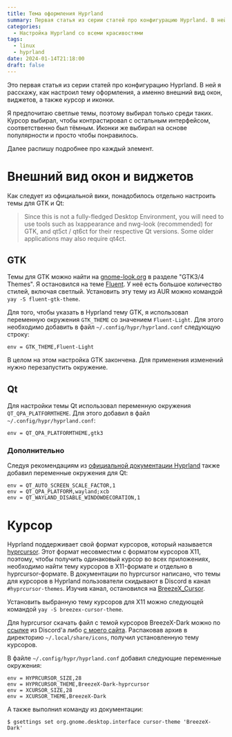 ```yaml
---
title: Тема оформления Hyprland
summary: Первая статья из серии статей про конфигурацию Hyprland. В ней я расскажу как настроил тему оформления, а именно внешний вид окон и виджетов, курсор и иконки.
categories:
  - Настройка Hyprland со всеми красивостями
tags:
  - linux
  - hyprland
date: 2024-01-14T21:18:00
draft: false
---
```


Это первая статья из серии статей про конфигурацию Hyprland. В ней я расскажу, как настроил тему оформления, а именно внешний вид окон, виджетов, а также курсор и иконки.

Я предпочитаю светлые темы, поэтому выбирал только среди таких. Курсор выбирал, чтобы контрастировал с остальным интерфейсом, соответственно был тёмным. Иконки же выбирал на основе популярности и просто чтобы понравилось.

Далее распишу подробнее про каждый элемент.

# Внешний вид окон и виджетов

Как следует из официальной вики, понадобилось отдельно настроить темы для GTK и Qt:

> Since this is not a fully-fledged Desktop Environment, you will need to use tools such as lxappearance and nwg-look (recommended) for GTK, and qt5ct / qt6ct for their respective Qt versions. Some older applications may also require qt4ct.

## GTK

Темы для GTK можно найти на [gnome-look.org](https://www.gnome-look.org/) в разделе "GTK3/4 Themes". Я остановился на теме [Fluent](https://github.com/vinceliuice/Fluent-gtk-theme). У неё есть большое количество стилей, включая светлый. Установить эту тему из AUR можно командой `yay -S fluent-gtk-theme`.

Для того, чтобы указать в Hyprland тему GTK, я использовал переменную окружения `GTK_THEME` со значением `Fluent-Light`. Для этого необходимо добавить в файл `~/.config/hypr/hyprland.conf` следующую строку:

```
env = GTK_THEME,Fluent-Light
```

В целом на этом настройка GTK закончена. Для применения изменений нужно перезапустить окружение.

## Qt

Для настройки темы Qt использовал переменную окружения `QT_QPA_PLATFORMTHEME`. Для этого добавил в файл `~/.config/hypr/hyprland.conf`:

```
env = QT_QPA_PLATFORMTHEME,gtk3
```

### Дополнительно

Следуя рекомендациям из [официальной документации Hyprland](https://wiki.hyprland.org/Configuring/Environment-variables/) также добавил переменные окружения для Qt:

```
env = QT_AUTO_SCREEN_SCALE_FACTOR,1
env = QT_QPA_PLATFORM,wayland;xcb
env = QT_WAYLAND_DISABLE_WINDOWDECORATION,1
```

# Курсор

Hyprland поддерживает свой формат курсоров, который называется [hyprcursor](https://wiki.hyprland.org/Hypr-Ecosystem/hyprcursor/). Этот формат несовместим с форматом курсоров X11, поэтому, чтобы получить одинаковый курсор во всех приложениях, необходимо найти тему курсоров в X11-формате и отдельно в hyprcursor-формате. В документации по hyprcursor написано, что темы для курсоров в Hyprland пользователи скидывают в Discord в канал `#hyprcursor-themes`. Изучив канал, остановился на [BreezeX_Cursor](https://github.com/ful1e5/BreezeX_Cursor).

Установить выбранную тему курсоров для X11 можно следующей командой `yay -S breezex-cursor-theme`.

Для hyprcursor скачать файл с темой курсоров BreezeX-Dark можно по [ссылке](https://discord.com/channels/961691461554950145/1216066899729977435/1255300607523422249) из Discord'а либо [с моего сайта](BreezeX-Dark-hyprcursor.zip). Распаковав архив в директорию `~/.local/share/icons`, получил установленную тему курсоров.

В файле `~/.config/hypr/hyprland.conf` добавил следующие переменные окружения:

```
env = HYPRCURSOR_SIZE,28
env = HYPRCURSOR_THEME,BreezeX-Dark-hyprcursor
env = XCURSOR_SIZE,28
env = XCURSOR_THEME,BreezeX-Dark
```

А также выполнил команду из документации:

```console
$ gsettings set org.gnome.desktop.interface cursor-theme 'BreezeX-Dark'
```
